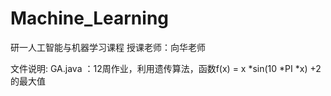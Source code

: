 # Machine_Learning
研一人工智能与机器学习课程
授课老师：向华老师

文件说明:
GA.java ：12周作业，利用遗传算法，函数f(x) = x *sin(10 *PI *x) +2的最大值
